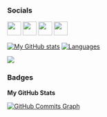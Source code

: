 <!--
**jonnekaunisto/jonnekaunisto** is a ✨ _special_ ✨ repository because its `README.md` (this file) appears on your GitHub profile.

Here are some ideas to get you started:

- 🔭 I’m currently working on ...
- 🌱 I’m currently learning ...
- 👯 I’m looking to collaborate on ...
- 🤔 I’m looking for help with ...
- 💬 Ask me about ...
- 📫 How to reach me: ...
- 😄 Pronouns: ...
- ⚡ Fun fact: ...
-->

### Socials
                  
<p align="left">
<a href="https://github.com/Sam-Radnus" target="_blank" rel="noreferrer"><img src="https://raw.githubusercontent.com/danielcranney/readme-generator/main/public/icons/socials/github-dark.svg" width="32" height="32" /></a>
  <a href="https://medium.com/@samradnus2001" target="_blank" rel="noreferrer"><img src="https://raw.githubusercontent.com/danielcranney/readme-generator/main/public/icons/socials/medium.svg" width="32" height="32" /></a>
  <a href="https://www.linkedin.com/in/sambath-s-97bb691b5/" target="_blank" rel="noreferrer"><img src="https://raw.githubusercontent.com/danielcranney/readme-generator/main/public/icons/socials/linkedin.svg" width="32" height="32" /></a>
  <a href="https://twitter.com/Public_Void_Sam" target="_blank" rel="noreferrer"><img src="https://raw.githubusercontent.com/danielcranney/readme-generator/main/public/icons/socials/twitter.svg" width="32" height="32" /></a></p>

[![My GitHub stats](https://github-readme-stats.vercel.app/api?username=sam-radnus&count_private=true&show_icons=true&theme=tokyonight)](https://www.github.com/safelock)
[![Languages](https://github-readme-stats.vercel.app/api/top-langs/?username=sam-radnus&layout=compact&theme=tokyonight)](https://github.com/Sam-Radnus?tab=repositories)

<a href="https://www.twitter.com/danielcranney" target="_blank" rel="noreferrer"><img
                  src="https://img.shields.io/twitter/follow/danielcranney?logo=twitter&style=for-the-badge&color=0891b2&labelColor=1c1917"
                /></a>

### Badges

<b>My GitHub Stats</b>

<a
                      href="https://github.com/Sam-Radnus"><img src="https://activity-graph.herokuapp.com/graph?username=Sam-Radnus&bg_color=1c1917&color=ffffff&line=0891b2&point=ffffff&area_color=1c1917&area=true&hide_border=true&custom_title=GitHub%20Commits%20Graph" alt="GitHub Commits Graph" /></a>
